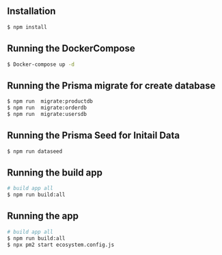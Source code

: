 ## Installation

```bash
$ npm install
```

## Running the DockerCompose

```bash
$ Docker-compose up -d
```

## Running the Prisma migrate for create database

```bash
$ npm run  migrate:productdb
$ npm run  migrate:orderdb
$ npm run  migrate:usersdb

```

## Running the Prisma Seed for Initail Data

```bash
$ npm run dataseed


```

## Running the build app

```bash
# build app all
$ npm run build:all

```

## Running the app

```bash
# build app all
$ npm run build:all
$ npx pm2 start ecosystem.config.js
```

